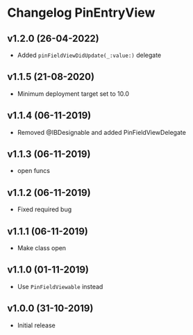 # Changelog PinEntryView

## v1.2.0 (26-04-2022)
- Added `pinFieldViewDidUpdate(_:value:)` delegate

## v1.1.5 (21-08-2020)
- Minimum deployment target set to 10.0

## v1.1.4 (06-11-2019)
- Removed @IBDesignable and added PinFieldViewDelegate

## v1.1.3 (06-11-2019)
- open funcs

## v1.1.2 (06-11-2019)
- Fixed required bug

## v1.1.1 (06-11-2019)
- Make class open

## v1.1.0 (01-11-2019)
- Use `PinFieldViewable` instead

## v1.0.0 (31-10-2019)
- Initial release
